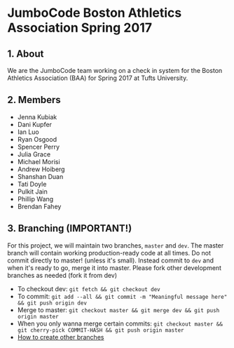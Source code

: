 # JumboCode Boston Athletics Association Spring 2017


## 1. About

We are the JumboCode team working on a check in system for the Boston Athletics Association (BAA) for Spring 2017 at Tufts University.

## 2. Members

* Jenna Kubiak
* Dani Kupfer
* Ian Luo
* Ryan Osgood
* Spencer Perry
* Julia Grace
* Michael Morisi
* Andrew Hoiberg
* Shanshan Duan
* Tati Doyle
* Pulkit Jain
* Phillip Wang
* Brendan Fahey

## 3. Branching (IMPORTANT!)

For this project, we will maintain two branches, `master` and `dev`. The master branch will contain working production-ready code at all times. Do not commit directly to master! (unless it's small). Instead commit to `dev` and when it's ready to go, merge it into master. Please fork other development branches as needed (fork it from dev)

* To checkout dev: `git fetch && git checkout dev`
* To commit: `git add --all && git commit -m "Meaningful message here" && git push origin dev`
* Merge to master: `git checkout master && git merge dev && git push origin master`
* When you only wanna merge certain commits: `git checkout master && git cherry-pick COMMIT-HASH && git push origin master`
* [How to create other branches](http://stackoverflow.com/questions/1519006/how-do-you-create-a-remote-git-branchgit )


